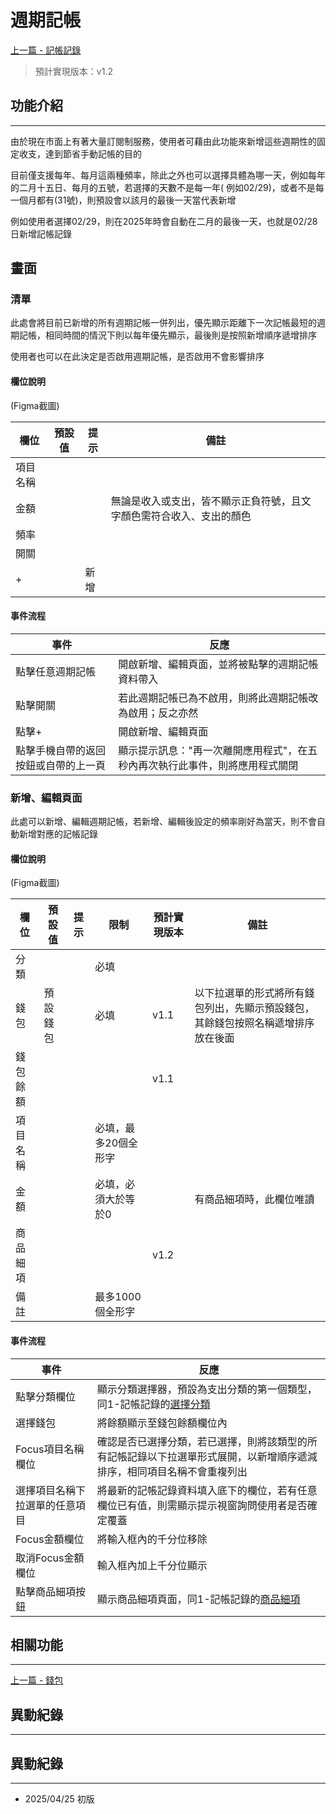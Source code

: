 # 週期記帳

[上一篇 - 記帳記錄](2-錢包.md)

> 預計實現版本：v1.2

## 功能介紹
---

由於現在市面上有著大量訂閱制服務，使用者可藉由此功能來新增這些週期性的固定收支，達到節省手動記帳的目的

目前僅支援每年、每月這兩種頻率，除此之外也可以選擇具體為哪一天，例如每年的二月十五日、每月的五號，若選擇的天數不是每一年(
例如02/29)，或者不是每一個月都有(31號)，則預設會以該月的最後一天當代表新增

例如使用者選擇02/29，則在2025年時會自動在二月的最後一天，也就是02/28日新增記帳記錄

## 畫面

### 清單

此處會將目前已新增的所有週期記帳一併列出，優先顯示距離下一次記帳最短的週期記帳，相同時間的情況下則以每年優先顯示，最後則是按照新增順序遞增排序

使用者也可以在此決定是否啟用週期記帳，是否啟用不會影響排序

#### 欄位說明

(Figma截圖)

| 欄位   | 預設值 | 提示 | 備註                                 |
|------|-----|----|------------------------------------|
| 項目名稱 |     |    |                                    |
| 金額   |     |    | 無論是收入或支出，皆不顯示正負符號，且文字顏色需符合收入、支出的顏色 |
| 頻率   |     |    |                                    |
| 開關   |     |    |                                    |
| +    |     | 新增 |                                    |

#### 事件流程

| 事件                 | 反應                                      |
|--------------------|-----------------------------------------|
| 點擊任意週期記帳           | 開啟新增、編輯頁面，並將被點擊的週期記帳資料帶入                |
| 點擊開關               | 若此週期記帳已為不啟用，則將此週期記帳改為啟用；反之亦然            |
| 點擊+                | 開啟新增、編輯頁面                               |
| 點擊手機自帶的返回按鈕或自帶的上一頁 | 顯示提示訊息："再一次離開應用程式"，在五秒內再次執行此事件，則將應用程式關閉 |

### 新增、編輯頁面

此處可以新增、編輯週期記帳，若新增、編輯後設定的頻率剛好為當天，則不會自動新增對應的記帳記錄

#### 欄位說明

(Figma截圖)

| 欄位   | 預設值  | 提示 | 限制          | 預計實現版本 | 備註                                       |
|------|------|----|-------------|--------|------------------------------------------|
| 分類   |      |    | 必填          |        |                                          |
| 錢包   | 預設錢包 |    | 必填          | v1.1   | 以下拉選單的形式將所有錢包列出，先顯示預設錢包，其餘錢包按照名稱遞增排序放在後面 |
| 錢包餘額 |      |    |             | v1.1   |                                          |
| 項目名稱 |      |    | 必填，最多20個全形字 |        |                                          |
| 金額   |      |    | 必填，必須大於等於0  |        | 有商品細項時，此欄位唯讀                             |
| 商品細項 |      |    |             | v1.2   |                                          |
| 備註   |      |    | 最多1000個全形字  |        |                                          |

#### 事件流程

| 事件              | 反應                                                          |
|-----------------|-------------------------------------------------------------|
| 點擊分類欄位          | 顯示分類選擇器，預設為支出分類的第一個類型，同1-記帳記錄的[選擇分類](1-記帳記錄.md#選擇分類)        |
| 選擇錢包            | 將餘額顯示至錢包餘額欄位內                                               |
| Focus項目名稱欄位     | 確認是否已選擇分類，若已選擇，則將該類型的所有記帳記錄以下拉選單形式展開，以新增順序遞減排序，相同項目名稱不會重複列出 |
| 選擇項目名稱下拉選單的任意項目 | 將最新的記帳記錄資料填入底下的欄位，若有任意欄位已有值，則需顯示提示視窗詢問使用者是否確定覆蓋             |
| Focus金額欄位       | 將輸入框內的千分位移除                                                 |
| 取消Focus金額欄位     | 輸入框內加上千分位顯示                                                 |
| 點擊商品細項按鈕        | 顯示商品細項頁面，同1-記帳記錄的[商品細項](1-記帳記錄.md#商品細項)                     |

## 相關功能
---

[上一篇 - 錢包](2-錢包.md)

## 異動紀錄
---

## 異動紀錄
---

* 2025/04/25 初版
